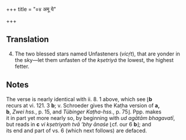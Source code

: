 +++
title = "०४ अमू ये"

+++
## Translation
4. The two blessed stars named Unfasteners (*vicṛ́t*), that are yonder in  
the sky—let them unfasten of the *kṣetriyá* the lowest, the highest  
fetter.

## Notes
The verse is nearly identical with ii. 8. 1 above, which see ⌊**b**  
recurs at vi. 121. 3 **b**; v. Schroeder gives the Kaṭha version of **a,  
b**, *Zwei hss.*, p. 15, and *Tübinger Kaṭha-hss.*, p. 75⌋. Ppp. makes  
it in part yet more nearly so, by beginning with *ud agātām bhagavatī*,  
but reads in **c** *vi kṣetriyaṁ tvā ’bhy ānaśe* ⌊cf. our 6 **b**⌋; and  
its end and part of vs. 6 (which next follows) are defaced.
